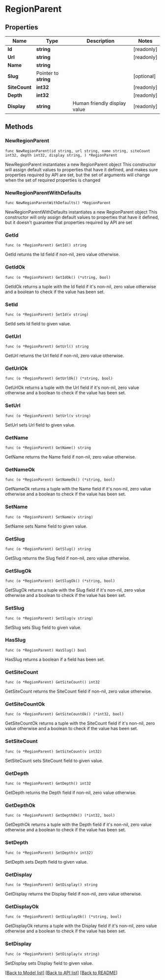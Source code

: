 # RegionParent

## Properties

Name | Type | Description | Notes
------------ | ------------- | ------------- | -------------
**Id** | **string** |  | [readonly] 
**Url** | **string** |  | [readonly] 
**Name** | **string** |  | 
**Slug** | Pointer to **string** |  | [optional] 
**SiteCount** | **int32** |  | [readonly] 
**Depth** | **int32** |  | [readonly] 
**Display** | **string** | Human friendly display value | [readonly] 

## Methods

### NewRegionParent

`func NewRegionParent(id string, url string, name string, siteCount int32, depth int32, display string, ) *RegionParent`

NewRegionParent instantiates a new RegionParent object
This constructor will assign default values to properties that have it defined,
and makes sure properties required by API are set, but the set of arguments
will change when the set of required properties is changed

### NewRegionParentWithDefaults

`func NewRegionParentWithDefaults() *RegionParent`

NewRegionParentWithDefaults instantiates a new RegionParent object
This constructor will only assign default values to properties that have it defined,
but it doesn't guarantee that properties required by API are set

### GetId

`func (o *RegionParent) GetId() string`

GetId returns the Id field if non-nil, zero value otherwise.

### GetIdOk

`func (o *RegionParent) GetIdOk() (*string, bool)`

GetIdOk returns a tuple with the Id field if it's non-nil, zero value otherwise
and a boolean to check if the value has been set.

### SetId

`func (o *RegionParent) SetId(v string)`

SetId sets Id field to given value.


### GetUrl

`func (o *RegionParent) GetUrl() string`

GetUrl returns the Url field if non-nil, zero value otherwise.

### GetUrlOk

`func (o *RegionParent) GetUrlOk() (*string, bool)`

GetUrlOk returns a tuple with the Url field if it's non-nil, zero value otherwise
and a boolean to check if the value has been set.

### SetUrl

`func (o *RegionParent) SetUrl(v string)`

SetUrl sets Url field to given value.


### GetName

`func (o *RegionParent) GetName() string`

GetName returns the Name field if non-nil, zero value otherwise.

### GetNameOk

`func (o *RegionParent) GetNameOk() (*string, bool)`

GetNameOk returns a tuple with the Name field if it's non-nil, zero value otherwise
and a boolean to check if the value has been set.

### SetName

`func (o *RegionParent) SetName(v string)`

SetName sets Name field to given value.


### GetSlug

`func (o *RegionParent) GetSlug() string`

GetSlug returns the Slug field if non-nil, zero value otherwise.

### GetSlugOk

`func (o *RegionParent) GetSlugOk() (*string, bool)`

GetSlugOk returns a tuple with the Slug field if it's non-nil, zero value otherwise
and a boolean to check if the value has been set.

### SetSlug

`func (o *RegionParent) SetSlug(v string)`

SetSlug sets Slug field to given value.

### HasSlug

`func (o *RegionParent) HasSlug() bool`

HasSlug returns a boolean if a field has been set.

### GetSiteCount

`func (o *RegionParent) GetSiteCount() int32`

GetSiteCount returns the SiteCount field if non-nil, zero value otherwise.

### GetSiteCountOk

`func (o *RegionParent) GetSiteCountOk() (*int32, bool)`

GetSiteCountOk returns a tuple with the SiteCount field if it's non-nil, zero value otherwise
and a boolean to check if the value has been set.

### SetSiteCount

`func (o *RegionParent) SetSiteCount(v int32)`

SetSiteCount sets SiteCount field to given value.


### GetDepth

`func (o *RegionParent) GetDepth() int32`

GetDepth returns the Depth field if non-nil, zero value otherwise.

### GetDepthOk

`func (o *RegionParent) GetDepthOk() (*int32, bool)`

GetDepthOk returns a tuple with the Depth field if it's non-nil, zero value otherwise
and a boolean to check if the value has been set.

### SetDepth

`func (o *RegionParent) SetDepth(v int32)`

SetDepth sets Depth field to given value.


### GetDisplay

`func (o *RegionParent) GetDisplay() string`

GetDisplay returns the Display field if non-nil, zero value otherwise.

### GetDisplayOk

`func (o *RegionParent) GetDisplayOk() (*string, bool)`

GetDisplayOk returns a tuple with the Display field if it's non-nil, zero value otherwise
and a boolean to check if the value has been set.

### SetDisplay

`func (o *RegionParent) SetDisplay(v string)`

SetDisplay sets Display field to given value.



[[Back to Model list]](../README.md#documentation-for-models) [[Back to API list]](../README.md#documentation-for-api-endpoints) [[Back to README]](../README.md)


